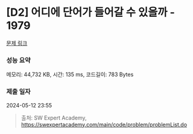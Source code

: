 # [D2] 어디에 단어가 들어갈 수 있을까 - 1979 

[문제 링크](https://swexpertacademy.com/main/code/problem/problemDetail.do?contestProbId=AV5PuPq6AaQDFAUq) 

### 성능 요약

메모리: 44,732 KB, 시간: 135 ms, 코드길이: 783 Bytes

### 제출 일자

2024-05-12 23:55



> 출처: SW Expert Academy, https://swexpertacademy.com/main/code/problem/problemList.do